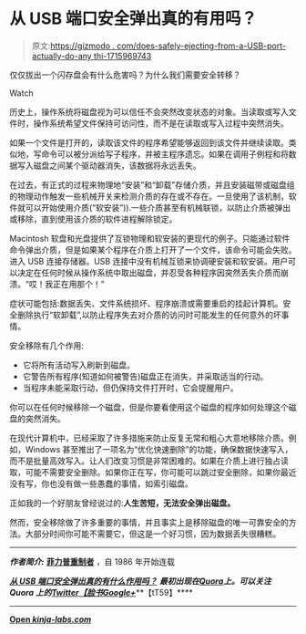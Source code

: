 # 从 USB 端口安全弹出真的有用吗？

> 原文:[https://gizmodo . com/does-safely-ejecting-from-a-USB-port-actually-do-any thi-1715969743](https://gizmodo.com/does-safely-ejecting-from-a-usb-port-actually-do-anythi-1715969743)

仅仅拔出一个闪存盘会有什么危害吗？为什么我们需要安全转移？

Watch

历史上，操作系统将磁盘视为可以信任不会突然改变状态的对象。当读取或写入文件时，操作系统希望文件保持可访问性，而不是在读取或写入过程中突然消失。

如果一个文件是打开的，读取该文件的程序希望能够返回到该文件并继续读取。类似地，写命令可以被分派给写子程序，并被主程序遗忘。如果在调用子例程和将数据写入磁盘之间某个驱动器消失，该数据将永远丢失。

在过去，有正式的过程来物理地“安装”和“卸载”存储介质，并且安装磁带或磁盘组的物理动作触发一些机械开关来检测介质的存在或不存在。一旦使用了该机制，软件就可以开始使用介质(“软安装”)).一些介质甚至有机械联锁，以防止介质被弹出或移除，直到使用该介质的软件进程解除锁定。

Macintosh 软盘和光盘提供了互锁物理和软安装的更现代的例子。只能通过软件命令弹出介质，但是如果某个程序在介质上打开了一个文件，该命令可能会失败。进入 USB 连接存储器。USB 连接中没有机械互锁来协调硬安装和软安装。用户可以决定在任何时候从操作系统中取出磁盘，并忍受各种程序因突然丢失介质而崩溃。“哎！我正在用那个！”

症状可能包括:数据丢失、文件系统损坏、程序崩溃或需要重启的挂起计算机。安全删除执行“软卸载”,以防止程序失去对介质的访问时可能发生的任何意外的坏事情。

安全移除有几个作用:

*   它将所有活动写入刷新到磁盘。
*   它警告所有程序(知道如何被警告)磁盘正在消失，并采取适当的行动。
*   当程序未能采取行动，但仍保持文件打开时，它会提醒用户。

你可以在任何时候移除一个磁盘，但是你要看使用这个磁盘的程序如何处理这个磁盘的突然消失。

在现代计算机中，已经采取了许多措施来防止反复无常和粗心大意地移除介质。例如，Windows 甚至推出了一项名为“优化快速删除”的功能，确保数据快速写入，而不是批量高效写入。让人们改变习惯是非常困难的。如果在介质上进行独占读取，可能不需要安全删除。如果你正在写，你可能可以跳过安全删除，如果你最近没有写，你也没有做一些愚蠢的事情，如索引磁盘。

正如我的一个好朋友曾经说过的:**人生苦短，无法安全弹出磁盘。**

然而，安全移除做了许多重要的事情，并且事实上是移除磁盘的唯一可靠安全的方法。大部分时间你可能不需要它，但这是一个好习惯，因为数据丢失很糟糕。

* * *

***作者简介:*** [**菲力普重制者**](http://www.quora.com/Phillip-Remaker) ，自 1986 年开始连载

[***从 USB 端口安全弹出真的有什么作用吗？***](http://www.quora.com/Does-safely-ejecting-from-a-USB-port-actually-do-anything) ***最初出现在***[***Quora***](http://www.quora.com/)***上。可以关注 Quora 上的***[***Twitter***](https://twitter.com/Quora)*[***【脸书***](https://www.facebook.com/quora)*[***Google+***](https://plus.google.com/111127313006403749982/posts)**【tT59】****

* * *

**[Open *kinja-labs.com*](http://kinja-labs.com/related-widget/?posts=1713676966,1707741072,1714925538&title=Recommended%20stories)**